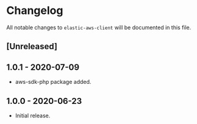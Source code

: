 # Changelog
All notable changes to `elastic-aws-client` will be documented in this file.

## [Unreleased]

## 1.0.1 - 2020-07-09
- aws-sdk-php package added.

## 1.0.0 - 2020-06-23
- Initial release.
